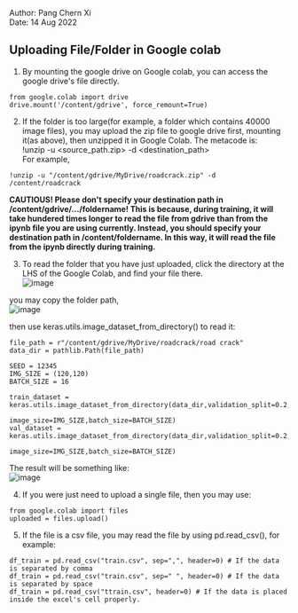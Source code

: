 Author: Pang Chern Xi<br>
Date: 14 Aug 2022<br>

## Uploading File/Folder in Google colab

1. By mounting the google drive on Google colab, you can access the google drive's file directly.<br>
```
from google.colab import drive 
drive.mount('/content/gdrive', force_remount=True)
```

2. If the folder is too large(for example, a folder which contains 40000 image files), you may upload the zip file to google drive first, mounting it(as above), then unzipped it in Google Colab. The metacode is:<br>
!unzip -u <source_path.zip> -d <destination_path> <br>
For example,
```
!unzip -u "/content/gdrive/MyDrive/roadcrack.zip" -d /content/roadcrack
```
**CAUTIOUS! Please don't specify your destination path in /content/gdrive/.../foldername! This is because, during training, it will take hundered times longer to read the file from gdrive than from the ipynb file you are using currently. Instead, you should specify your destination path in /content/foldername. In this way, it will read the file from the ipynb directly during training.** <br>   

3. To read the folder that you have just uploaded, click the directory at the LHS of the Google Colab, and find your file there. <br>
![image](https://user-images.githubusercontent.com/108325848/184474011-3933d7da-57a5-40e2-bd62-89602636d30d.png)

you may copy the folder path, <br>
![image](https://user-images.githubusercontent.com/108325848/184474141-448e2002-417a-4184-b0c2-3a2a741e7f2e.png) 

then use keras.utils.image_dataset_from_directory() to read it:
```
file_path = r"/content/gdrive/MyDrive/roadcrack/road crack"
data_dir = pathlib.Path(file_path)

SEED = 12345
IMG_SIZE = (120,120)
BATCH_SIZE = 16

train_dataset = keras.utils.image_dataset_from_directory(data_dir,validation_split=0.2,subset='training',seed=SEED,shuffle=True,
                                                         image_size=IMG_SIZE,batch_size=BATCH_SIZE)
val_dataset = keras.utils.image_dataset_from_directory(data_dir,validation_split=0.2,subset='validation',seed=SEED,shuffle=True,
                                                         image_size=IMG_SIZE,batch_size=BATCH_SIZE)
``` 
The result will be something like:<br>
![image](https://user-images.githubusercontent.com/108325848/184474514-5f09d3f3-aad1-44c6-90a8-35e11da6749d.png)

4. If you were just need to upload a single file, then you may use:
```
from google.colab import files
uploaded = files.upload()
```
5. If the file is a csv file, you may read the file by using pd.read_csv(), for example:
```
df_train = pd.read_csv("train.csv", sep=",", header=0) # If the data is separated by comma
df_train = pd.read_csv("train.csv", sep=" ", header=0) # If the data is separated by space
df_train = pd.read_csv("ttrain.csv", header=0) # If the data is placed inside the excel's cell properly.
```
